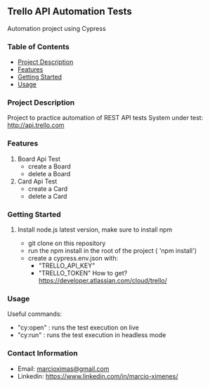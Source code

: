 ## Trello API Automation Tests

Automation project using Cypress

### Table of Contents

- [Project Description](#project-description)
- [Features](#features)
- [Getting Started](#getting-started)
- [Usage](#usage)

### Project Description

Project to practice automation of REST API tests System under test: http://api.trello.com

### Features
1.  Board Api Test
    - create a Board 
    - delete a Board
2. Card Api Test
    - create a Card
    - delete a Card

### Getting Started

1. Install node.js latest version, make sure to install npm

   - git clone on this repository
   - run the npm install in the root of the project ( 'npm install')
   - create a cypress.env.json with: 
        - "TRELLO_API_KEY"
        - "TRELLO_TOKEN"
    How to get? https://developer.atlassian.com/cloud/trello/
### Usage

Useful commands:

- "cy:open" : runs the test execution on live 
- "cy:run" : runs the test execution in headless mode 

### Contact Information 

- Email: marcioximas@gmail.com
- Linkedin: https://www.linkedin.com/in/marcio-ximenes/

